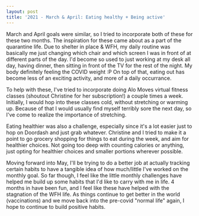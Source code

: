 ```yaml
---
layout: post
title: '2021 - March & April: Eating healthy + Being active'
---
```


March and April goals were similar, so I tried to incorporate both of these for these two months. The inspiration for these came about as a part of the quarantine life. Due to shelter in place & WFH, my daily routine was basically me just changing which chair and which screen I was in front of at different parts of the day. I'd become so used to just working at my desk all day, having dinner, then sitting in front of the TV for the rest of the night. My body definitely feeling the COVID weight :P On top of that, eating out has become less of an exciting activity, and more of a daily occurrance.

To help with these, I've tried to incorporate doing Alo Moves virtual fitness classes (shoutout Christine for her subscription!) a couple times a week. Initially, I would hop into these classes cold, without stretching or warming up. Because of that I would usually find myself terribly sore the next day, so I've come to realize the importance of stretching.

Eating healthier was also a challenge, especially since it's a lot easier just to hop on Doordash and just grab whatever. Christine and I tried to make it a point to go grocery shopping for things to eat during the week, and aim for healthier choices. Not going too deep with counting calories or anything, just opting for healthier choices and smaller portions wherever possible.

Moving forward into May, I'll be trying to do a better job at actually tracking certain habits to have a tangible idea of how much/little I've worked on the monthly goal. So far though, I feel like the little monthly challenges have helped me build up some habits that I'd like to carry with me in life. 4 months in have been fun, and I feel like these have helped with the stagnation of the WFH life. As things continue to get better in the world (vaccinations) and we move back into the pre-covid "normal life" again, I hope to continue to build positive habits.
